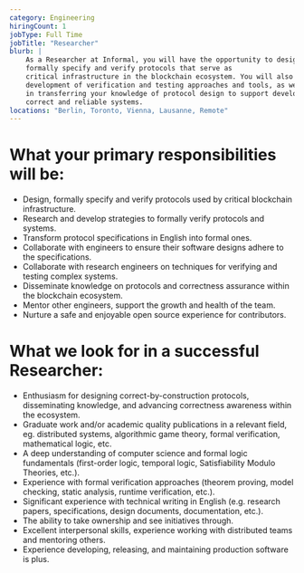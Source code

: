```yaml
---
category: Engineering
hiringCount: 1
jobType: Full Time
jobTitle: "Researcher"
blurb: |
    As a Researcher at Informal, you will have the opportunity to design,
    formally specify and verify protocols that serve as
    critical infrastructure in the blockchain ecosystem. You will also be involved in the
    development of verification and testing approaches and tools, as well as
    in transferring your knowledge of protocol design to support development of
    correct and reliable systems.
locations: "Berlin, Toronto, Vienna, Lausanne, Remote"
---
```


# What your primary responsibilities will be:

- Design, formally specify and verify protocols used by critical blockchain infrastructure.
- Research and develop strategies to formally verify protocols and systems.
- Transform protocol specifications in English into formal ones.
- Collaborate with engineers to ensure their software designs adhere to the specifications.
- Collaborate with research engineers on techniques for verifying and testing complex systems.
- Disseminate knowledge on protocols and correctness assurance within the blockchain ecosystem.
- Mentor other engineers, support the growth and health of the team.
- Nurture a safe and enjoyable open source experience for contributors.

# What we look for in a successful Researcher:

- Enthusiasm for designing correct-by-construction protocols, disseminating knowledge, and advancing correctness awareness within the ecosystem.
- Graduate work and/or academic quality publications in a relevant field, eg. distributed systems, algorithmic game theory, formal verification, mathematical logic, etc.
- A deep understanding of computer science and formal logic fundamentals (first-order logic, temporal logic, Satisfiability Modulo Theories, etc.).
- Experience with formal verification approaches (theorem proving, model checking, static analysis, runtime verification, etc.).
- Significant experience with technical writing in English (e.g. research papers, specifications, design documents, documentation, etc.).
- The ability to take ownership and see initiatives through.
- Excellent interpersonal skills, experience working with distributed teams and mentoring others.
- Experience developing, releasing, and maintaining production software is plus.

